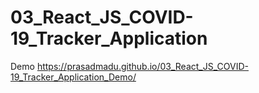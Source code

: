 # 03_React_JS_COVID-19_Tracker_Application

Demo
https://prasadmadu.github.io/03_React_JS_COVID-19_Tracker_Application_Demo/
